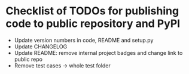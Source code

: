 Checklist of TODOs for publishing code to public repository and PyPI
===================================================================

+ Update version numbers in code, README and setup.py
+ Update CHANGELOG
+ Update README: remove internal project badges and change link to public repo
+ Remove test cases -> whole test folder
